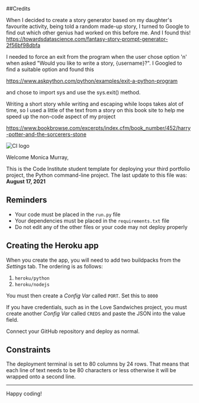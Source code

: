 ##Credits

When I decided to create a story generator based on my daughter's favourite activity, being told a random made-up story, I turned to Google to find out which other genius had worked on this before me.  And I found this!
https://towardsdatascience.com/fantasy-story-prompt-generator-2f56bf98dbfa

I needed to force an exit from the program when the user chose option 'n' when asked "Would you like to write a story, {username}?".  I Googled to find a suitable option and found this 

https://www.askpython.com/python/examples/exit-a-python-program 

and chose to import sys and use the sys.exit() method.

Writing a short story while writing and escaping while loops takes alot of time, so I used a little of the text from a story on this book site to help me speed up the non-code aspect of my project

https://www.bookbrowse.com/excerpts/index.cfm/book_number/452/harry-potter-and-the-sorcerers-stone

![CI logo](https://codeinstitute.s3.amazonaws.com/fullstack/ci_logo_small.png)

Welcome Monica Murray,

This is the Code Institute student template for deploying your third portfolio project, the Python command-line project. The last update to this file was: **August 17, 2021**

## Reminders

* Your code must be placed in the `run.py` file
* Your dependencies must be placed in the `requirements.txt` file
* Do not edit any of the other files or your code may not deploy properly

## Creating the Heroku app

When you create the app, you will need to add two buildpacks from the _Settings_ tab. The ordering is as follows:

1. `heroku/python`
2. `heroku/nodejs`

You must then create a _Config Var_ called `PORT`. Set this to `8000`

If you have credentials, such as in the Love Sandwiches project, you must create another _Config Var_ called `CREDS` and paste the JSON into the value field.

Connect your GitHub repository and deploy as normal.

## Constraints

The deployment terminal is set to 80 columns by 24 rows. That means that each line of text needs to be 80 characters or less otherwise it will be wrapped onto a second line.

-----
Happy coding!